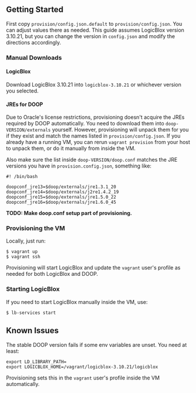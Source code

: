 ## Getting Started

First copy `provision/config.json.default` to `provision/config.json`.  You can 
adjust values there as needed.  This guide assumes LogicBlox version 3.10.21, but 
you can change the version in `config.json` and modify the directions accordingly.

### Manual Downloads

#### LogicBlox

Download LogicBlox 3.10.21 into `logicblox-3.10.21` or whichever version 
you selected.

#### JREs for DOOP

Due to Oracle's license restrictions, provisioning doesn't acquire 
the JREs required by DOOP automatically.  You need to download them 
into `doop-VERSION/externals` yourself.   However, provisioning will 
unpack them for you if they exist and match the names listed in 
`provision/config.json`.   If you already have a running VM, you 
can rerun `vagrant provision` from your host to unpack them, or do 
it manually from inside the VM.

Also make sure the list inside `doop-VERSION/doop.conf` matches the JRE 
versions you have in `provision.config.json`, something like:

```
#! /bin/bash

doopconf_jre13=$doop/externals/jre1.3.1_20
doopconf_jre14=$doop/externals/j2re1.4.2_19
doopconf_jre15=$doop/externals/jre1.5.0_22
doopconf_jre16=$doop/externals/jre1.6.0_45
```

**TODO: Make doop.conf setup part of provisioning.**


### Provisioning the VM

Locally, just run:

```
$ vagrant up
$ vagrant ssh
```

Provisioning will start LogicBlox and update the `vagrant` user's 
profile as needed for both LogicBlox and DOOP.

### Starting LogicBlox
If you need to start LogicBlox manually inside the VM, use:

```
$ lb-services start
```

## Known Issues

The stable DOOP version fails if some env variables are unset.  You need at least:

```
export LD_LIBRARY_PATH=
export LOGICBLOX_HOME=/vagrant/logicblox-3.10.21/logicblox
```

Provisioning sets this in the `vagrant` user's profile inside the VM automatically.
